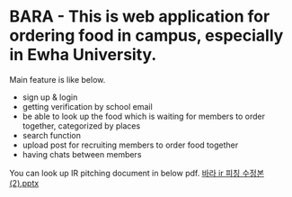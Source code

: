 # BARA - This is web application for ordering food in campus, especially in Ewha University. 
Main feature is like below. 
- sign up & login
- getting verification by school email
- be able to look up the food which is waiting for members to order together, categorized by places
- search function
- upload post for recruiting members to order food together
- having chats between members

<Project is still in progress>

You can look up IR pitching document in below pdf. 
[바라 ir 피칭 수정본 (2).pptx](https://github.com/user-attachments/files/16322955/ir.2.pptx)
